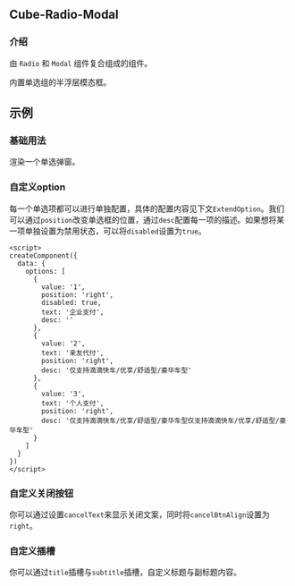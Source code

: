 ## Cube-Radio-Modal

<card>

### 介绍

由 `Radio` 和 `Modal` 组件复合组成的组件。

内置单选组的半浮层模态框。

</card>

## 示例

<card>

### 基础用法

渲染一个单选弹窗。

<!-- @example: radio-modal-default -->

</card>

<card>

### 自定义option

每一个单选项都可以进行单独配置，具体的配置内容见下文`ExtendOption`。我们可以通过`position`改变单选框的位置，通过`desc`配置每一项的描述。如果想将某一项单独设置为禁用状态，可以将`disabled`设置为`true`。

```vue
<script>
createComponent({
  data: {
    options: [
      {
        value: '1',
        position: 'right',
        disabled: true,
        text: '企业支付',
        desc: ''
      },
      {
        value: '2',
        text: '亲友代付',
        position: 'right',
        desc: '仅支持滴滴快车/优享/舒适型/豪华车型'
      },
      {
        value: '3',
        text: '个人支付',
        position: 'right',
        desc: '仅支持滴滴快车/优享/舒适型/豪华车型仅支持滴滴快车/优享/舒适型/豪华车型'
      }
    ]
  }
})
</script>
```

</card>

<card>

### 自定义关闭按钮

你可以通过设置`cancelText`来显示关闭文案，同时将`cancelBtnAlign`设置为`right`。

<!-- @example: radio-modal-cancel-btn -> template no-wrap -->

</card>

<card>

### 自定义插槽

你可以通过`title`插槽与`subtitle`插槽，自定义标题与副标题内容。

<!-- @example: radio-modal-slots -> template no-wrap -->
<!-- @example: radio-modal-slots -> style -->

</card>
